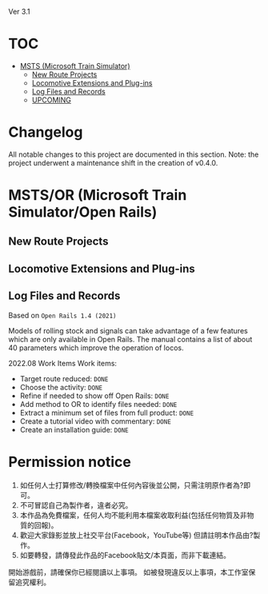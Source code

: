 Ver 3.1

# TOC
- [MSTS (Microsoft Train Simulator)](#--textbf-msts--microsoft-train-simulator---)
  * [New Route Projects](#new-route-projects)
  * [Locomotive Extensions and Plug-ins](#locomotive-extensions-and-plug-ins)
  * [Log Files and Records](#log-files-and-records)
  * [UPCOMING](#)
  
# Changelog
All notable changes to this project are documented in this section.
Note: the project underwent a maintenance shift in the creation of v0.4.0.

# MSTS/OR (Microsoft Train Simulator/Open Rails)

## New Route Projects

## Locomotive Extensions and Plug-ins

## Log Files and Records

Based on `Open Rails 1.4 (2021)`

Models of rolling stock and signals can take advantage of a few features which are only available in Open Rails. The manual contains a list of about 40 parameters which improve the operation of locos.

2022.08
Work Items
  Work items:
  - Target route reduced: `DONE`
  - Choose the activity: `DONE`
  - Refine if needed to show off Open Rails: `DONE`
  - Add method to OR to identify files needed: `DONE`
  - Extract a minimum set of files from full product: `DONE`
  - Create a tutorial video with commentary: `DONE`
  - Create an installation guide: `DONE`

# Permission notice

1. 如任何人士打算修改/轉換檔案中任何內容後並公開，只需注明原作者為?即可。
2. 不可冒認自己為製作者，違者必究。
3. 本作品為免費檔案，任何人均不能利用本檔案收取利益(包括任何物質及非物質的回報)。
4. 歡迎大家錄影並放上社交平台(Facebook，YouTube等) 但請註明本作品由?製作。
5. 如要轉發，請傳發此作品的Facebook貼文/本頁面，而非下載連結。

開始游戲前，請確保你已經閱讀以上事項。
如被發現違反以上事項，本工作室保留追究權利。
